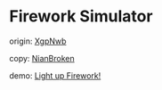# Firework Simulator

origin: [XgpNwb](https://codepen.io/MillerTime/pen/XgpNwb)

copy: [NianBroken](https://github.com/NianBroken/Firework_Simulator)

demo: [Light up Firework!](https://gjinda.github.io/page-firework)

